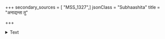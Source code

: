 +++
secondary_sources = [ "MSS_1327",]
jsonClass = "Subhaashita"
title = "अनाद्यन्ता तु"

+++

<details><summary>Text</summary>

अनाद्यन्ता तु सा तृष्णा अन्तर्देहगता नृणाम्।  
विनाशयति संभूता अयोनिज इवानलः॥
</details>

